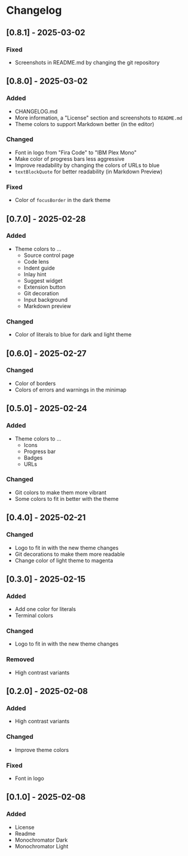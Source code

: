 # Changelog

## [0.8.1] - 2025-03-02

### Fixed

- Screenshots in README.md by changing the git repository

## [0.8.0] - 2025-03-02

### Added

- CHANGELOG.md
- More information, a "License" section and screenshots to `README.md`
- Theme colors to support Markdown better (in the editor)

### Changed

- Font in logo from "Fira Code" to "IBM Plex Mono"
- Make color of progress bars less aggressive
- Improve readability by changing the colors of URLs to blue
- `textBlockQuote` for better readability (in Markdown Preview)

### Fixed

- Color of `focusBorder` in the dark theme

## [0.7.0] - 2025-02-28

### Added

- Theme colors to ...
    - Source control page
    - Code lens
    - Indent guide
    - Inlay hint
    - Suggest widget
    - Extension button
    - Git decoration
    - Input background
    - Markdown preview

### Changed

- Color of literals to blue for dark and light theme

## [0.6.0] - 2025-02-27

### Changed

- Color of borders
- Colors of errors and warnings in the minimap

## [0.5.0] - 2025-02-24

### Added

- Theme colors to ...
    - Icons
    - Progress bar
    - Badges
    - URLs

### Changed

- Git colors to make them more vibrant
- Some colors to fit in better with the theme

## [0.4.0] - 2025-02-21

### Changed

- Logo to fit in with the new theme changes
- Git decorations to make them more readable
- Change color of light theme to magenta

## [0.3.0] - 2025-02-15

### Added

- Add one color for literals
- Terminal colors

### Changed

- Logo to fit in with the new theme changes

### Removed

- High contrast variants

## [0.2.0] - 2025-02-08

### Added

- High contrast variants

### Changed

- Improve theme colors

### Fixed

- Font in logo

## [0.1.0] - 2025-02-08

### Added

- License
- Readme
- Monochromator Dark
- Monochromator Light
